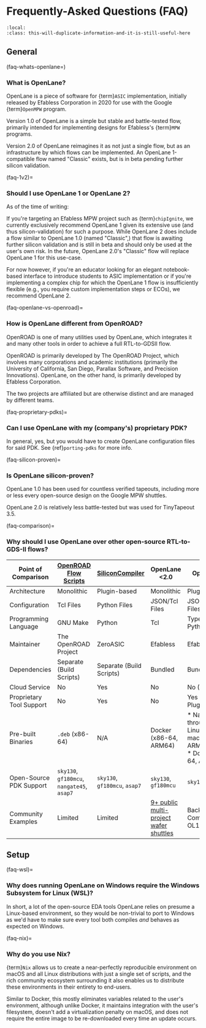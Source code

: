 # Frequently-Asked Questions (FAQ)

```{contents}
:local:
:class: this-will-duplicate-information-and-it-is-still-useful-here
```

## General

(faq-whats-openlane=)

### What is OpenLane?

OpenLane is a piece of software for {term}`ASIC` implementation, initially
released by Efabless Corporation in 2020 for use with the Google {term}`OpenMPW`
program.

Version 1.0 of OpenLane is a simple but stable and battle-tested flow, primarily
intended for implementing  designs for Efabless's {term}`MPW` programs.

Version 2.0 of OpenLane reimagines it as not just a single flow, but as an
infrastructure by which flows can be implemented. An OpenLane 1-compatible flow
named "Classic" exists, but is in beta pending further silicon validation.

(faq-1v2)=

### Should I use OpenLane 1 or OpenLane 2?

As of the time of writing:

If you're targeting an Efabless MPW project such as {term}`chipIgnite`,
we currently exclusively recommend OpenLane 1 given its extensive use (and thus
silicon-validation) for such a purpose. While OpenLane 2 does include a flow
similar to OpenLane 1.0 (named "Classic",) that flow is awaiting further silicon
validation and is still in beta and should only be used at the user's own risk.
In the future, OpenLane 2.0's "Classic" flow will replace OpenLane 1 for this
use-case.

For now however, if you're an educator looking for an elegant notebook-based
interface to introduce students to ASIC implementation or if you're implementing
a complex chip for which the OpenLane 1 flow is insufficiently flexible
(e.g., you require custom implementation steps or ECOs), we recommend OpenLane 
2.

(faq-openlane-vs-openroad)=

### How is OpenLane different from OpenROAD?

OpenROAD is one of many utilities used by OpenLane, which integrates it and many
other tools in order to achieve a full RTL-to-GDSII flow.

OpenROAD is primarily developed by The OpenROAD Project, which involves many
corporations and academic institutions (primarily the University of California,
San Diego, Parallax Software, and Precision Innovations). OpenLane, on the other
hand, is primarily developed by Efabless Corporation.

The two projects are affiliated but are otherwise distinct and are managed by
different teams.

(faq-proprietary-pdks)=

### Can I use OpenLane with my (company's) proprietary PDK?

In general, yes, but you would have to create OpenLane configuration files for
said PDK. See {ref}`porting-pdks` for more info.

(faq-silicon-proven)=

### Is OpenLane silicon-proven?

OpenLane 1.0 has been used for countless verified tapeouts, including more or
less every open-source design on the Google MPW shuttles.

OpenLane 2.0 is relatively less battle-tested but was used for TinyTapeout 3.5.

(faq-comparison)=

### Why should I use OpenLane over other open-source RTL-to-GDS-II flows?

| Point of Comparison | [OpenROAD Flow Scripts](https://github.com/The-OpenROAD-Project/OpenROAD-Flow-Scripts) | [SiliconCompiler](https://github.com/siliconcompiler/siliconcompiler) | OpenLane \<2.0 | OpenLane ≥2 |
| - | - | - | - | - |
| Architecture | Monolithic | Plugin-based | Monolithic | Plugin-based |
| Configuration | Tcl Files | Python Files | JSON/Tcl Files | JSON/Tcl/Python Files |
| Programming Language | GNU Make | Python | Tcl | Type-checked Python |
| Maintainer | The OpenROAD Project | ZeroASIC | Efabless | Efabless |
| Dependencies | Separate (Build Scripts) | Separate (Build Scripts) | Bundled | Bundled  |
| Cloud Service | No | Yes | No | No (Planned) |
| Proprietary Tool Support | No | Yes | No | Yes (with Plugins) |
| Pre-built Binaries | `.deb` (x86-64) | N/A | Docker (x86-64, ARM64) | * Natively through [Nix](https://nixos.org): Linux and macOS (x86-64, ARM64) <br /> * Docker (x86-64, ARM64)|
| Open-Source PDK Support | `sky130`, `gf180mcu`, `nangate45`, `asap7`| `sky130`, `gf180mcu`, `asap7` | `sky130`, `gf180mcu` | `sky130`, `gf180mcu` |
| Community Examples | Limited | Limited | [9+ public multi-project wafer shuttles](https://platform.efabless.com/projects/public) | Backwards Compatible with OL1 Examples |

## Setup

(faq-wsl)=

### Why does running OpenLane on Windows require the Windows Subsystem for Linux (WSL)?

In short, a lot of the open-source EDA tools OpenLane relies on presume a
Linux-based environment, so they would be non-trivial to port to Windows as we'd
have to make sure every tool both compiles *and* behaves as expected on Windows.

(faq-nix)=

### Why do you use Nix?

{term}`Nix` allows us to create a near-perfectly reproducible environment on
macOS and all Linux distributions with just a single set of scripts, and the
rich community ecosystem surrounding it also enables us to distribute these
environments in their entirety to end-users.

Similar to Docker, this mostly eliminates variables related to the user's
environment, although unlike Docker, it maintains integration with the user's
filesystem, doesn't add a virtualization penalty on macOS, and does not require
the entire image to be re-downloaded every time an update occurs.
